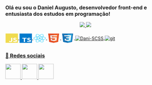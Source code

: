 ### Olá eu sou o Daniel Augusto, desenvolvedor front-end e entusiasta dos estudos em programação!


<div align="center">
  <a href="https://github.com/danielrgb23">
  <img height="180em" src="https://github-readme-stats.vercel.app/api?username=danielrgb23&show_icons=true&theme=dracula&include_all_commits=true&count_private=true"/>
  <img height="180em" src="https://github-readme-stats.vercel.app/api/top-langs/?username=danielrgb23&layout=compact&langs_count=7&theme=dracula"/>
</div>

<div style="display: inline_block"><br>
  <img align="center" alt="Dani-Js" height="30" width="40" src="https://raw.githubusercontent.com/devicons/devicon/master/icons/javascript/javascript-plain.svg">
  <img align="center" alt="Dani-Ts" height="30" width="40" src="https://raw.githubusercontent.com/devicons/devicon/master/icons/typescript/typescript-plain.svg">
  <img align="center" alt="Dani-React" height="30" width="40" src="https://raw.githubusercontent.com/devicons/devicon/master/icons/react/react-original.svg">
  <img align="center" alt="Dani-HTML" height="30" width="40" src="https://raw.githubusercontent.com/devicons/devicon/master/icons/html5/html5-original.svg">
  <img align="center" alt="Dani-CSS" height="30" width="40" src="https://raw.githubusercontent.com/devicons/devicon/master/icons/css3/css3-original.svg">
  <img align="center" alt="Dani-SCSS" height="30" width="40" src="https://user-images.githubusercontent.com/69088854/178595376-bec7334f-9910-447f-be27-863d7f84c85a.svg">
  <img align="center" alt="git" width="40" height="30" src="http://www.appcoda.com/wp-content/uploads/2015/04/react-native.png" >
</div>
  
  ##
  
  ### :rocket: Redes sociais
  
 <a href="https://github.com/danielrgb23" target="_blank">
  <img src="https://cdn.iconscout.com/icon/free/png-256/github-108-438008.png" width="48px" height="48px">
</a> 
<a href="https://www.instagram.com/danielrgb23/" target="_blank">
  <img src="https://cdn.icon-icons.com/icons2/1211/PNG/512/1491579602-yumminkysocialmedia36_83067.png" width="48px" height="48px">
</a> 
<a href="https://www.linkedin.com/in/daniel-augusto02/" target="_blank">
  <img src="https://i.ibb.co/Kx2GSrT/linkedin.png" width="48px" height="48px">
</a>
